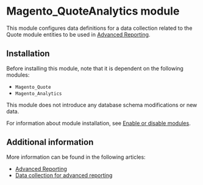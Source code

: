 # Magento_QuoteAnalytics module

This module configures data definitions for a data collection related to the Quote module entities to be used in [Advanced Reporting](https://developer.adobe.com/commerce/php/development/advanced-reporting/modules/).

## Installation

Before installing this module, note that it is dependent on the following modules:

- `Magento_Quote`
- `Magento_Analytics`

This module does not introduce any database schema modifications or new data.

For information about module installation, see [Enable or disable modules](https://experienceleague.adobe.com/en/docs/commerce-operations/installation-guide/tutorials/manage-modules).

## Additional information

More information can be found in the following articles:

- [Advanced Reporting](https://developer.adobe.com/commerce/php/development/advanced-reporting/)
- [Data collection for advanced reporting](https://developer.adobe.com/commerce/php/development/advanced-reporting/data-collection/)
